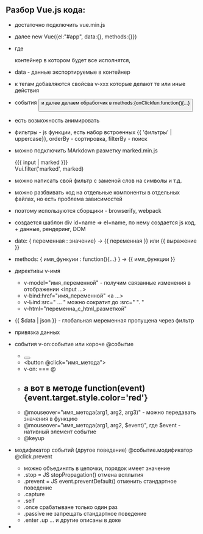 ## Разбор Vue.js кода:

- достаточно подключить vue.min.js  
- далее new Vue({el:"#app", data:{}, methods:{}}) 
- где <div id="app"> контейнер в котором будет все исполнятся, 
- data - данные экспортируемые в контейнер 
- к тегам добавляются свойсва v-xxx которые делают те или иные действия
- события <button v-on:click="onClickfun"> и далее делаем обработчик в methods:{onClickfun:function(){...}
- есть возможность анимировать
- фильтры - js функции, есть набор встроенных {{ 'фильтры' | uppercase}}, orderBy - сортировка, filterBy - поиск
- можно подключить MArkdown разметку marked.min.js  <div>{{{ input | marked }}}</div>  Vui.filter('marked', marked)
- можно написать свой фильтр с заменой слов на символы и т.д.
- можно разбвивать код на отдельные компоненты в отдельных файлах, но есть проблема зависимостей 
- поэтому используются сборщики - browserify, webpack


- создается шаблон div id=name => el=name, по нему создается js код, + данные, рендеринг, DOM
- date: { переменная : значение} -> {{ переменная }} или {{ выражение }} 
- methods: { имя_функуии : function(){...} } -> {{ имя_функции }}
- директивы v-имя
    - v-model="имя_переменной" - получим связанные изменения в отображении <input ...>
    - v-bind:href="имя_переменной" <a ...>
    - v-Ьiпd:src=" ... " можно сократит до  :src=" ". "
    - v-html="переменна_с_html_разметкой"
- {{ $data | json }} - глобальная меременная пропущена через фильтр
- привязка данных 
- события v-on:событие или короче @событие
    - <button v-on:click="имя_метода">
    - <button @click="имя_метода">
    - v-on: === @
    - <h2 @mouseover="имя_метода"> а вот в методе function(event) {event.target.style.color='red'}
    - @mouseover="имя_метода(arg1, arg2, arg3)" - можно передавать значения в функцию
    - @mouseover="имя_метода(arg1, arg2, $event)", где $event - нативный элемент событие
    - @keyup
 - модификатор событий (другое поведение) @событие.модификатор @click.prevent
    - можно объединять в цепочки, порядок имеет значение
    - .stop = JS stopPropagation() отмена всплытия 
    - .prevent = JS event.preventDefault() отменить стандартное поведение
    - .capture
    - .self
    - .once срабатыване только один раз 
    - .passive не запрещать стандартное поведение
    - .enter .up ... и другие описаны в доке
-      